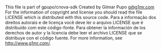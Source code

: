 This file is part of gpupo/cnova-sdk
Created by Gilmar Pupo <g@g1mr.com>
For the information of copyright and license you should read the file
LICENSE which is distributed with this source code.
Para a informação dos direitos autorais e de licença você deve ler o arquivo
LICENSE que é distribuído com este código-fonte.
Para obtener la información de los derechos de autor y la licencia debe leer
el archivo LICENSE que se distribuye con el código fuente.
For more information, see <http://www.g1mr.com/>.

